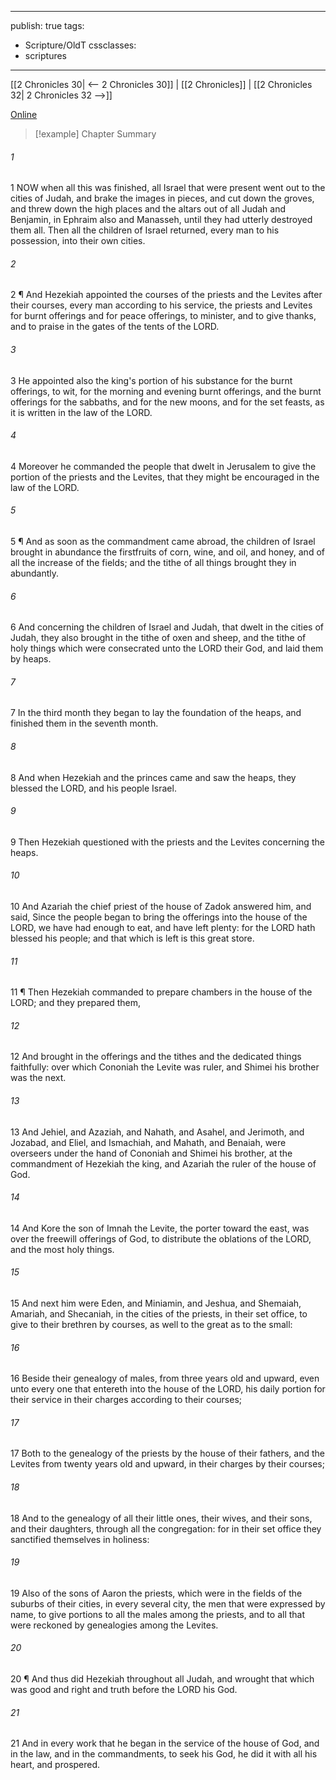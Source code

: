 

---
publish: true
tags:
  - Scripture/OldT
cssclasses:
  - scriptures
---
[[2 Chronicles 30| <-- 2 Chronicles 30]] | [[2 Chronicles]] | [[2 Chronicles 32| 2 Chronicles 32 -->]]

[Online](https://churchofjesuschrist.org/study/scriptures/ot/2-chr/31?lang=eng)

>[!example] Chapter Summary
>
###### 1
1 NOW when all this was finished, all Israel that were present went out to the cities of Judah, and brake the images in pieces, and cut down the groves, and threw down the high places and the altars out of all Judah and Benjamin, in Ephraim also and Manasseh, until they had utterly destroyed them all.  Then all the children of Israel returned, every man to his possession, into their own cities.
###### 2
2 ¶ And Hezekiah appointed the courses of the priests and the Levites after their courses, every man according to his service, the priests and Levites for burnt offerings and for peace offerings, to minister, and to give thanks, and to praise in the gates of the tents of the LORD.
###### 3
3 He appointed also the king's portion of his substance for the burnt offerings, to wit, for the morning and evening burnt offerings, and the burnt offerings for the sabbaths, and for the new moons, and for the set feasts, as it is written in the law of the LORD.
###### 4
4 Moreover he commanded the people that dwelt in Jerusalem to give the portion of the priests and the Levites, that they might be encouraged in the law of the LORD.
###### 5
5 ¶ And as soon as the commandment came abroad, the children of Israel brought in abundance the firstfruits of corn, wine, and oil, and honey, and of all the increase of the fields; and the tithe of all things brought they in abundantly.
###### 6
6 And concerning the children of Israel and Judah, that dwelt in the cities of Judah, they also brought in the tithe of oxen and sheep, and the tithe of holy things which were consecrated unto the LORD their God, and laid them by heaps.
###### 7
7 In the third month they began to lay the foundation of the heaps, and finished them in the seventh month.
###### 8
8 And when Hezekiah and the princes came and saw the heaps, they blessed the LORD, and his people Israel.
###### 9
9 Then Hezekiah questioned with the priests and the Levites concerning the heaps.
###### 10
10 And Azariah the chief priest of the house of Zadok answered him, and said, Since the people began to bring the offerings into the house of the LORD, we have had enough to eat, and have left plenty: for the LORD hath blessed his people; and that which is left is this great store.
###### 11
11 ¶ Then Hezekiah commanded to prepare chambers in the house of the LORD; and they prepared them,
###### 12
12 And brought in the offerings and the tithes and the dedicated things faithfully: over which Cononiah the Levite was ruler, and Shimei his brother was the next.
###### 13
13 And Jehiel, and Azaziah, and Nahath, and Asahel, and Jerimoth, and Jozabad, and Eliel, and Ismachiah, and Mahath, and Benaiah, were overseers under the hand of Cononiah and Shimei his brother, at the commandment of Hezekiah the king, and Azariah the ruler of the house of God.
###### 14
14 And Kore the son of Imnah the Levite, the porter toward the east, was over the freewill offerings of God, to distribute the oblations of the LORD, and the most holy things.
###### 15
15 And next him were Eden, and Miniamin, and Jeshua, and Shemaiah, Amariah, and Shecaniah, in the cities of the priests, in their set office, to give to their brethren by courses, as well to the great as to the small:
###### 16
16 Beside their genealogy of males, from three years old and upward, even unto every one that entereth into the house of the LORD, his daily portion for their service in their charges according to their courses;
###### 17
17 Both to the genealogy of the priests by the house of their fathers, and the Levites from twenty years old and upward, in their charges by their courses;
###### 18
18 And to the genealogy of all their little ones, their wives, and their sons, and their daughters, through all the congregation: for in their set office they sanctified themselves in holiness:
###### 19
19 Also of the sons of Aaron the priests, which were in the fields of the suburbs of their cities, in every several city, the men that were expressed by name, to give portions to all the males among the priests, and to all that were reckoned by genealogies among the Levites.
###### 20
20 ¶ And thus did Hezekiah throughout all Judah, and wrought that which was good and right and truth before the LORD his God.
###### 21
21 And in every work that he began in the service of the house of God, and in the law, and in the commandments, to seek his God, he did it with all his heart, and prospered.



